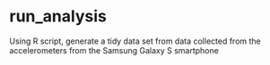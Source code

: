 run_analysis
============

Using R script, generate a tidy data set from data collected from the accelerometers from the Samsung Galaxy S smartphone

